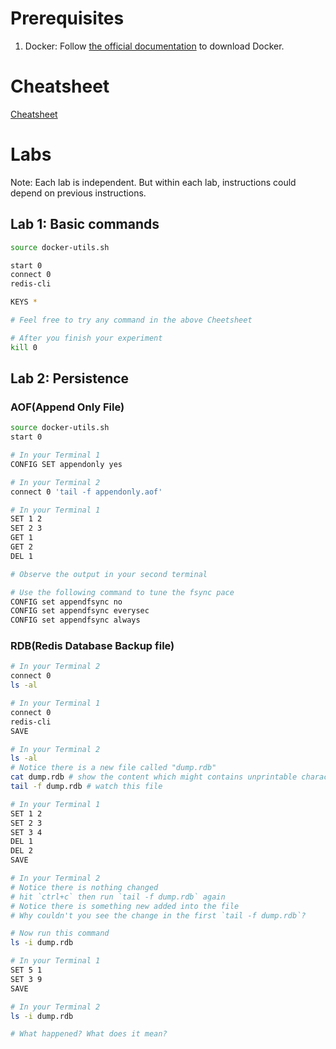 # Prerequisites

1. Docker: Follow [the official documentation](https://docs.docker.com/get-docker/) to download Docker.

# Cheatsheet

[Cheatsheet](https://hackmd.io/@maplainfly/rkO-W_PXv)

# Labs

Note: Each lab is independent. But within each lab, instructions could depend on
previous instructions.

## Lab 1: Basic commands

```bash
source docker-utils.sh

start 0
connect 0
redis-cli

KEYS *

# Feel free to try any command in the above Cheetsheet

# After you finish your experiment
kill 0
```

## Lab 2: Persistence

### AOF(Append Only File)
```bash
source docker-utils.sh
start 0

# In your Terminal 1
CONFIG SET appendonly yes

# In your Terminal 2
connect 0 'tail -f appendonly.aof'

# In your Terminal 1
SET 1 2
SET 2 3
GET 1
GET 2
DEL 1 

# Observe the output in your second terminal

# Use the following command to tune the fsync pace
CONFIG set appendfsync no
CONFIG set appendfsync everysec
CONFIG set appendfsync always

```

### RDB(Redis Database Backup file)
```bash
# In your Terminal 2
connect 0
ls -al

# In your Terminal 1
connect 0
redis-cli
SAVE

# In your Terminal 2
ls -al
# Notice there is a new file called "dump.rdb"
cat dump.rdb # show the content which might contains unprintable characters
tail -f dump.rdb # watch this file

# In your Terminal 1
SET 1 2
SET 2 3
SET 3 4
DEL 1
DEL 2
SAVE

# In your Terminal 2
# Notice there is nothing changed
# hit `ctrl+c` then run `tail -f dump.rdb` again
# Notice there is something new added into the file
# Why couldn't you see the change in the first `tail -f dump.rdb`?

# Now run this command
ls -i dump.rdb

# In your Terminal 1
SET 5 1
SET 3 9
SAVE

# In your Terminal 2
ls -i dump.rdb

# What happened? What does it mean? 
```
